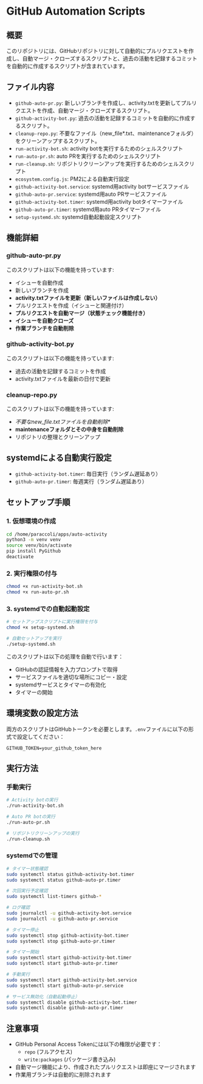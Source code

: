 # GitHub Automation Scripts

## 概要
このリポジトリには、GitHubリポジトリに対して自動的にプルリクエストを作成し、自動マージ・クローズするスクリプトと、過去の活動を記録するコミットを自動的に作成するスクリプトが含まれています。

## ファイル内容
- `github-auto-pr.py`: 新しいブランチを作成し、activity.txtを更新してプルリクエストを作成、自動マージ・クローズするスクリプト。
- `github-activity-bot.py`: 過去の活動を記録するコミットを自動的に作成するスクリプト。
- `cleanup-repo.py`: 不要なファイル（new_file*.txt、maintenanceフォルダ）をクリーンアップするスクリプト。
- `run-activity-bot.sh`: activity botを実行するためのシェルスクリプト
- `run-auto-pr.sh`: auto PRを実行するためのシェルスクリプト
- `run-cleanup.sh`: リポジトリクリーンアップを実行するためのシェルスクリプト
- `ecosystem.config.js`: PM2による自動実行設定
- `github-activity-bot.service`: systemd用activity botサービスファイル
- `github-auto-pr.service`: systemd用auto PRサービスファイル
- `github-activity-bot.timer`: systemd用activity botタイマーファイル
- `github-auto-pr.timer`: systemd用auto PRタイマーファイル
- `setup-systemd.sh`: systemd自動起動設定スクリプト

## 機能詳細

### github-auto-pr.py
このスクリプトは以下の機能を持っています:
- イシューを自動作成
- 新しいブランチを作成
- **activity.txtファイルを更新（新しいファイルは作成しない）**
- プルリクエストを作成（イシューと関連付け）
- **プルリクエストを自動マージ（状態チェック機能付き）**
- **イシューを自動クローズ**
- **作業ブランチを自動削除**

### github-activity-bot.py
このスクリプトは以下の機能を持っています:
- 過去の活動を記録するコミットを作成
- activity.txtファイルを最新の日付で更新

### cleanup-repo.py
このスクリプトは以下の機能を持っています:
- **不要なnew_file*.txtファイルを自動削除**
- **maintenanceフォルダとその中身を自動削除**
- リポジトリの整理とクリーンアップ

## systemdによる自動実行設定
- `github-activity-bot.timer`: 毎日実行（ランダム遅延あり）
- `github-auto-pr.timer`: 毎週実行（ランダム遅延あり）

## セットアップ手順

### 1. 仮想環境の作成
```bash
cd /home/paraccoli/apps/auto-activity
python3 -m venv venv
source venv/bin/activate
pip install PyGithub
deactivate
```

### 2. 実行権限の付与
```bash
chmod +x run-activity-bot.sh
chmod +x run-auto-pr.sh
```

### 3. systemdでの自動起動設定
```bash
# セットアップスクリプトに実行権限を付与
chmod +x setup-systemd.sh

# 自動セットアップを実行
./setup-systemd.sh
```

このスクリプトは以下の処理を自動で行います：
- GitHubの認証情報を入力プロンプトで取得
- サービスファイルを適切な場所にコピー・設定
- systemdサービスとタイマーの有効化
- タイマーの開始

## 環境変数の設定方法
両方のスクリプトはGitHubトークンを必要とします。`.env`ファイルに以下の形式で設定してください：

```
GITHUB_TOKEN=your_github_token_here
```

## 実行方法

### 手動実行
```bash
# Activity botの実行
./run-activity-bot.sh

# Auto PR botの実行
./run-auto-pr.sh

# リポジトリクリーンアップの実行
./run-cleanup.sh
```

### systemdでの管理
```bash
# タイマー状態確認
sudo systemctl status github-activity-bot.timer
sudo systemctl status github-auto-pr.timer

# 次回実行予定確認
sudo systemctl list-timers github-*

# ログ確認
sudo journalctl -u github-activity-bot.service
sudo journalctl -u github-auto-pr.service

# タイマー停止
sudo systemctl stop github-activity-bot.timer
sudo systemctl stop github-auto-pr.timer

# タイマー開始
sudo systemctl start github-activity-bot.timer
sudo systemctl start github-auto-pr.timer

# 手動実行
sudo systemctl start github-activity-bot.service
sudo systemctl start github-auto-pr.service

# サービス無効化（自動起動停止）
sudo systemctl disable github-activity-bot.timer
sudo systemctl disable github-auto-pr.timer
```

## 注意事項
- GitHub Personal Access Tokenには以下の権限が必要です：
  - `repo` (フルアクセス)
  - `write:packages` (パッケージ書き込み)
- 自動マージ機能により、作成されたプルリクエストは即座にマージされます
- 作業用ブランチは自動的に削除されます